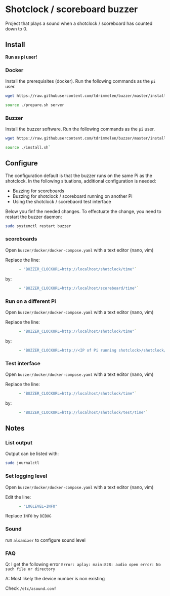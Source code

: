 # Shotclock / scoreboard buzzer

Project that plays a sound when a shotclock / scoreboard has counted down to 0.

## Install

**Run as pi user!**

### Docker

Install the prerequisites (docker). Run the following commands as the `pi` user.

``` bash
wget https://raw.githubusercontent.com/tdrimmelen/buzzer/master/install/prepare.sh

source ./prepare.sh server
```

### Buzzer

Install the buzzer software. Run the following commands as the `pi` user.

``` bash
wget https://raw.githubusercontent.com/tdrimmelen/buzzer/master/install/install.sh`

source ./install.sh`
```

## Configure

The configuration default is that the buzzer runs on the same Pi as the shotclock. In the following situations, additional configuration is needed:

- Buzzing for scoreboards
- Buzzing for shotclock / scoreboard running on another Pi
- Using the shotclock / scorebaord test interface

Below you finf the needed changes. To effectuate the change, you need to restart the buzzer daemon:

``` bash
sudo systemctl restart buzzer
```

### scoreboards

Open `buzzer/docker/docker-compose.yaml` with a text editor (nano, vim)

Replace the line:

``` yaml
      - "BUZZER_CLOCKURL=http://localhost/shotclock/time"`
```

by:

``` yaml
      - "BUZZER_CLOCKURL=http://localhost/scoreboard/time"`
```

### Run on a different Pi

Open `buzzer/docker/docker-compose.yaml` with a text editor (nano, vim)

Replace the line:


``` yaml
      - "BUZZER_CLOCKURL=http://localhost/shotclock/time"`
```

by:

``` yaml
      - "BUZZER_CLOCKURL=http://<IP of Pi running shotclock>/shotclock/time"`
```

### Test interface

Open `buzzer/docker/docker-compose.yaml` with a text editor (nano, vim)

Replace the line:


``` yaml
      - "BUZZER_CLOCKURL=http://localhost/shotclock/time"`
```

by:

``` yaml
      - "BUZZER_CLOCKURL=http://localhost/shotclock/test/time"`
```

## Notes

### List output

Output can be listed with:

``` bash
sudo journalctl
```

### Set logging level

Open `buzzer/docker/docker-compose.yaml` with a text editor (nano, vim)

Edit the line:


``` yaml
      - "LOGLEVEL=INFO"
```

Replace `INFO` by `DEBUG`

### Sound

run `alsamixer` to configure sound level

### FAQ

Q: I get the following error `Error: aplay: main:828: audio open error: No such file or directory`

A:
Most likely the device number is non existing

Check `/etc/asound.conf`
